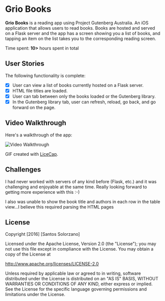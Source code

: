 # Grio Books

**Grio Books** is a reading app using Project Gutenberg Australia. An iOS application that allows users to read books.
Books are hosted and served on a Flask server and the app has a screen showing you a list of books,
and tapping an item on the list takes you to the corresponding reading screen.

Time spent: **10>** hours spent in total

## User Stories

The following functionality is complete:

- [X] User can view a list of books currently hosted on a Flask server.
- [X] HTML file titles are loaded.
- [X] User can tab between only the books loaded or the Gutenberg library.
- [X] In the Gutenberg library tab, user can refresh, reload, go back, and go forward on the page.

## Video Walkthrough

Here's a walkthrough of the app:

<img src='http://i.imgur.com/kzn2M7q.gif' title='Video Walkthrough' width='' alt='Video Walkthrough' />

GIF created with [LiceCap](http://www.cockos.com/licecap/).

## Challenges

I had never worked with servers of any kind before (Flask, etc.) and it was challenging and enjoyable at the same time. Really looking forward to getting more experience with this :-)

I also was unable to show the book title and authors in each row in the table view...I believe this required parsing the HTML pages

## License

Copyright [2016] [Santos Solorzano]

Licensed under the Apache License, Version 2.0 (the "License");
you may not use this file except in compliance with the License.
You may obtain a copy of the License at

http://www.apache.org/licenses/LICENSE-2.0

Unless required by applicable law or agreed to in writing, software
distributed under the License is distributed on an "AS IS" BASIS,
WITHOUT WARRANTIES OR CONDITIONS OF ANY KIND, either express or implied.
See the License for the specific language governing permissions and
limitations under the License.
